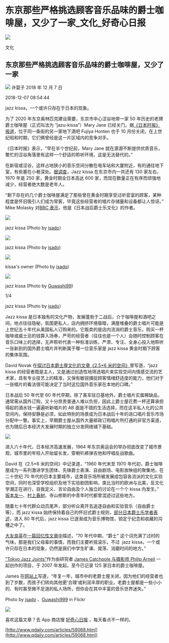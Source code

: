 # 东京那些严格挑选顾客音乐品味的爵士咖啡屋，又少了一家_文化_好奇心日报
![](https://github.com/OkamiWong/clipped-web-pages/blob/master/Images/2020-9-14%2024-19-33/9b20e93a-3a40-4e3a-b148-228d63d7af27.jpeg)

文化

## 东京那些严格挑选顾客音乐品味的爵士咖啡屋，又少了一家

[![](https://github.com/OkamiWong/clipped-web-pages/blob/master/Images/2020-9-14%2024-19-33/783ecbfe-de39-4be2-96bb-6ed1b09d4df9.jpeg)](javascript:void(0)) 许婴子 2018 年 12 月 7 日

2018-12-07 08:54:44

jazz kissa，一个或许只存在于日本的现象。

为了 2020 年东京奥林匹克建设需要，东京市中心涩谷地带一家 50 年历史的老牌爵士咖啡屋（正式叫法为 “jazu-kissa”）Mary Jane 已经关门。据[《日本时报》报道](https://www.japantimes.co.jp/culture/2018/11/29/music/farewell-mary-jane-grieving-lost-jazz-hideout/#.XAelwvYzZ-V)，位于同一条街的另一家地下酒吧 Fujiya Honten 也于 10 月份关闭，在上世纪昭和时期，它们俩曾经是这一片区域内的竞争对手。

《日本时报》表示，“早在半个世纪前，Mary Jane 就在源源不断提供优质音乐，繁忙的涩谷角落里有这样一个舒适的聆听环境，这是无法替代的。”

在新宿或涩谷，这样占地狭小的音乐空间分散在电车站和大厦附近，有的通往地下室，有些塞在小巷深处。[据调查](https://thevinylfactory.com/features/tokyo-jazz-joints-visual-chronicle/)，Jazz kissa 在东京市内一共还有 130 家左右，1970 年是 250 家，黄金时期全日本高达 600 家，而现在数量正在有序而顽强地减少，经营者绝大数是老年人。

“剩下存在的几个爵士咖啡屋满足了那些曾在黄金时期享受过听音室的顾客，某种程度是怀旧吸引人们成为常客，毕竟这些经营者的唱片存储量和设备都让人惊讶。” Mike Molasky 对[BBC 表示](http://www.bbc.com/travel/story/20121203-tokyos-jazz-kissa-survive)，他是《日本战后爵士乐文化》的作者。

![](https://github.com/OkamiWong/clipped-web-pages/blob/master/Images/2020-9-14%2024-19-33/5891ddb0-19df-42c2-b8f9-b60d4b6c8e93.webp)

jazz kissa (Photo by [isado](https://www.flickr.com/photos/isadocafe/)）

![](https://github.com/OkamiWong/clipped-web-pages/blob/master/Images/2020-9-14%2024-19-33/08bfc2e3-d1de-4f45-a2b0-10f51da0a9fb.webp)

jazz kissa (Photo by [isado](https://www.flickr.com/photos/isadocafe/))

![](https://github.com/OkamiWong/clipped-web-pages/blob/master/Images/2020-9-14%2024-19-33/1512cc8a-bfe7-4c49-bef8-74361167ff6c.webp)

kissa's owner (Photo by [isado](https://www.flickr.com/photos/isadocafe/))

![](https://github.com/OkamiWong/clipped-web-pages/blob/master/Images/2020-9-14%2024-19-33/6d532d9b-fe46-4ae9-a27c-268654dc20c6.webp)

jazz kissa (Photo by [Guwashi99](https://www.flickr.com/photos/guwashi999/))

1/4

jazz kissa (Photo by [isado](https://www.flickr.com/photos/isadocafe/)）

Jazz kissa 是日本独有的文化产物，发展蓬勃于二战后，介于咖啡屋和酒吧之间，地点往往隐秘，氛围更私人，店内拥挤环境昏暗，满屋堆叠的爵士唱片可能是上世纪五十年代从美国私人订购来的。它贩卖的是店内流淌的爵士音乐，购买一杯咖啡或威士忌的钱算入场券，严苛的经营者（往往也是一个人）会随时控制顾客在音乐口味上的选择，无声聆听代表一种标准训练，严肃、专注、全身心投入地聆听一张新到的国外爵士唱片并判断属于哪一位音乐家是 jazz kissa 黄金时期下顾客的集体氛围。  

David Novak 在[探讨日本爵士屋文化的文章《2.5×6 米的空间》](https://escholarship.org/uc/item/0qm6d55z)里写道，“jazz kissa 的经营者既是主人，又是通过创造性地筛选唱片来实现空间内情感交流的艺术家，具有专业技艺上的精准，又保有敏锐捕捉顾客情绪舒适度的能力，他们对于一张唱片的看法很可能决定了当时这位国外音乐家在本地的口碑。”

日本战后 50 年代至 60 年代早期，除了美军驻日基地外，爵士唱片实属稀缺品，通常需从国外订购，又十分昂贵普通人难以负担，因此上爵士屋花费一杯还算承担得起的酒水钱一遍遍听新唱片的 AB 面是不错的生活选择，而在这半私人化的公共空间内，保持安静是必须，如此特别的场景成为日本战后十年的进口唱片音乐市场分配中一瞥。事实上，早期爵士屋从国外大量邮政订购唱片所打通的非官方渠道，也为随后日本经济大发展时期的独立分发网络铺下基础。

![](https://github.com/OkamiWong/clipped-web-pages/blob/master/Images/2020-9-14%2024-19-33/5160d931-7160-47e0-bfa2-0c19511d1d63.webp)

进入六十年代，日本经济高速发展，1964 年东京奥运会的举办彻底改变了城市景观，城市里的年轻人开始留长发，穿喇叭裤弹吉他和哼唱反战歌曲。

David 在《2.5×6 米的空间》中记录道，“1960 年代末至 1970 年代初，爵士咖啡屋成为一系列激进学生团体、先锋爵士表演、自由剧场、电影放映组的聚集地，在二十世纪 70 年代的日本主要城市，这类音乐场所被发展成包容各流派的文化实验空间，同时也深受学校组织及地下实验剧团影响，类比当时的欧洲与北美，反文化学潮正在进行，自我定义、言论自由及个人独立的讨论在一个个 kissa 内发生。” [坂本龙一](https://book.douban.com/subject/27018089/)、[村上春树](http://www.harukimurakami.com/resource_category/playlist)、寺山修斯的中青年时代都曾混迹过这些地方。

随着七十年代群众动员尾声，部分听众离开去追逐自由和实验音乐（自由爵士等），而 jazz kissa 始终保持着自己的怀旧式爵士规则，[部分日本爵士乐学者表述](https://escholarship.org/uc/item/0qm6d55z)，进入 80 年代后，jazz kissa 已逐渐成为音乐博物馆，锁定于纪念和收藏的沟槽之中了。

[大友良英](https://www.xiami.com/artist/35918)在[一篇回忆性文章中](http://www.japanimprov.com/yotomo/jazzcafe.html)描述，“70 年代中期，“爵士” 这个词充满了过时的气味，那是我们父母辈的事情，而我们主要听摇滚乐，不过  jazz kissa，一个或许只存在日本的现象，仍然是我们中学生旷课、晃荡、消磨时间的地方。”

[“Tokyo Jazz Joints”](http://www.tokyojazzjoints.com/the-owners)作为由研究者 [James Catchpole 与摄影师 Philip Arneil](http://www.tokyojazzjoints.com/who) 一起创作的项目，于 2007 年发起，至今已记录 125 家日本的爵士咖啡屋。

James 在[网站上](http://www.tokyojazzjoints.com/why-2)写道，“年复一年，城市中的老爵士屋关闭，因为他们的经营者也到了岁数，而孩子们转向其他更‘合理’或利润丰厚的职业。老爵士屋都是一些小小的、有时甚至微不足道的私人场所，但你会在其中丰富的音乐世界迷失。” 

Photo by [isado](https://www.flickr.com/photos/isadocafe/) 、[Guwashi999](https://www.flickr.com/photos/guwashi999/) in Flickr

![](https://github.com/OkamiWong/clipped-web-pages/blob/master/Images/2020-9-14%2024-19-33/e6234e3c-d1fc-4849-8673-df379ab0b4b3.webp)

喜欢这篇文章？去 App 商店搜 [好奇心日报](http://m.qdaily.com/mobile/downloads/empty/2) ，每天看点不一样的。

 [http://www.qdaily.com/articles/59068.html](http://www.qdaily.com/articles/59068.html)
